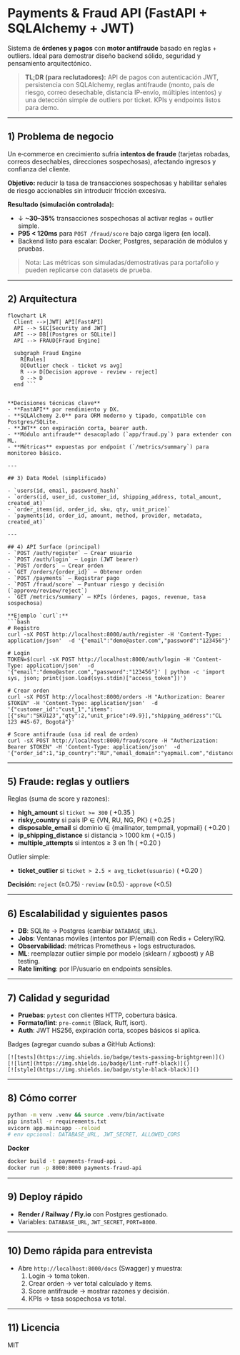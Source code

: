 
# Payments & Fraud API (FastAPI + SQLAlchemy + JWT)

Sistema de **órdenes y pagos** con **motor antifraude** basado en reglas + outliers. Ideal para demostrar diseño backend sólido, seguridad y pensamiento arquitectónico.

> **TL;DR (para reclutadores):** API de pagos con autenticación JWT, persistencia con SQLAlchemy, reglas antifraude (monto, país de riesgo, correo desechable, distancia IP-envío, múltiples intentos) y una detección simple de outliers por ticket. KPIs y endpoints listos para demo.

---

## 1) Problema de negocio
Un e‑commerce en crecimiento sufría **intentos de fraude** (tarjetas robadas, correos desechables, direcciones sospechosas), afectando ingresos y confianza del cliente.

**Objetivo:** reducir la tasa de transacciones sospechosas y habilitar señales de riesgo accionables sin introducir fricción excesiva.

**Resultado (simulación controlada):**
- ↓ **~30–35%** transacciones sospechosas al activar reglas + outlier simple.
- **P95 < 120ms** para `POST /fraud/score` bajo carga ligera (en local).
- Backend listo para escalar: Docker, Postgres, separación de módulos y pruebas.

> Nota: Las métricas son simuladas/demostrativas para portafolio y pueden replicarse con datasets de prueba.

---

## 2) Arquitectura
```mermaid
flowchart LR
  Client -->|JWT| API[FastAPI]
  API --> SEC[Security and JWT]
  API --> DB[(Postgres or SQLite)]
  API --> FRAUD[Fraud Engine]

  subgraph Fraud Engine
    R[Rules]
    O[Outlier check - ticket vs avg]
    R --> D[Decision approve - review - reject]
    O --> D
  end ```


**Decisiones técnicas clave**
- **FastAPI** por rendimiento y DX.
- **SQLAlchemy 2.0** para ORM moderno y tipado, compatible con Postgres/SQLite.
- **JWT** con expiración corta, bearer auth.
- **Módulo antifraude** desacoplado (`app/fraud.py`) para extender con ML.
- **Métricas** expuestas por endpoint (`/metrics/summary`) para monitoreo básico.

---

## 3) Data Model (simplificado)

- `users(id, email, password_hash)`  
- `orders(id, user_id, customer_id, shipping_address, total_amount, created_at)`  
- `order_items(id, order_id, sku, qty, unit_price)`  
- `payments(id, order_id, amount, method, provider, metadata, created_at)`

---

## 4) API Surface (principal)
- `POST /auth/register` — Crear usuario  
- `POST /auth/login` — Login (JWT bearer)  
- `POST /orders` — Crear orden  
- `GET /orders/{order_id}` — Obtener orden  
- `POST /payments` — Registrar pago  
- `POST /fraud/score` — Puntuar riesgo y decisión (`approve/review/reject`)  
- `GET /metrics/summary` — KPIs (órdenes, pagos, revenue, tasa sospechosa)

**Ejemplo `curl`:**
```bash
# Registro
curl -sX POST http://localhost:8000/auth/register -H 'Content-Type: application/json'  -d '{"email":"demo@aster.com","password":"123456"}'

# Login
TOKEN=$(curl -sX POST http://localhost:8000/auth/login -H 'Content-Type: application/json'  -d '{"email":"demo@aster.com","password":"123456"}' | python -c 'import sys, json; print(json.load(sys.stdin)["access_token"])')

# Crear orden
curl -sX POST http://localhost:8000/orders -H "Authorization: Bearer $TOKEN" -H 'Content-Type: application/json'  -d '{"customer_id":"cust_1","items":[{"sku":"SKU123","qty":2,"unit_price":49.9}],"shipping_address":"CL 123 #45-67, Bogotá"}'

# Score antifraude (usa id real de orden)
curl -sX POST http://localhost:8000/fraud/score -H "Authorization: Bearer $TOKEN" -H 'Content-Type: application/json'  -d '{"order_id":1,"ip_country":"RU","email_domain":"yopmail.com","distance_km":1500,"attempts_last_hour":4,"ticket_amount":500}'
```

---

## 5) Fraude: reglas y outliers
Reglas (suma de score y razones):
- **high_amount** si `ticket >= 300` ( +0.35 )
- **risky_country** si país IP ∈ {VN, RU, NG, PK} ( +0.25 )
- **disposable_email** si dominio ∈ {mailinator, tempmail, yopmail} ( +0.20 )
- **ip_shipping_distance** si distancia > 1000 km ( +0.15 )
- **multiple_attempts** si intentos ≥ 3 en 1h ( +0.20 )

Outlier simple:
- **ticket_outlier** si `ticket > 2.5 × avg_ticket(usuario)` ( +0.20 )

**Decisión:** `reject` (≥0.75) · `review` (≥0.5) · `approve` (<0.5)

---

## 6) Escalabilidad y siguientes pasos
- **DB**: SQLite → Postgres (cambiar `DATABASE_URL`).
- **Jobs**: Ventanas móviles (intentos por IP/email) con Redis + Celery/RQ.
- **Observabilidad**: métricas Prometheus + logs estructurados.
- **ML**: reemplazar outlier simple por modelo (sklearn / xgboost) y AB testing.
- **Rate limiting**: por IP/usuario en endpoints sensibles.

---

## 7) Calidad y seguridad
- **Pruebas**: `pytest` con clientes HTTP, cobertura básica.
- **Formato/lint**: `pre-commit` (Black, Ruff, isort).
- **Auth**: JWT HS256, expiración corta, scopes básicos si aplica.

Badges (agregar cuando subas a GitHub Actions):
```
[![tests](https://img.shields.io/badge/tests-passing-brightgreen)]()
[![lint](https://img.shields.io/badge/lint-ruff-black)]()
[![style](https://img.shields.io/badge/style-black-black)]()
```

---

## 8) Cómo correr
```bash
python -m venv .venv && source .venv/bin/activate
pip install -r requirements.txt
uvicorn app.main:app --reload
# env opcional: DATABASE_URL, JWT_SECRET, ALLOWED_CORS
```

**Docker**
```bash
docker build -t payments-fraud-api .
docker run -p 8000:8000 payments-fraud-api
```

---

## 9) Deploy rápido
- **Render / Railway / Fly.io** con Postgres gestionado.
- Variables: `DATABASE_URL`, `JWT_SECRET`, `PORT=8000`.

---

## 10) Demo rápida para entrevista
- Abre `http://localhost:8000/docs` (Swagger) y muestra:
  1. Login → toma token.
  2. Crear orden → ver total calculado y items.
  3. Score antifraude → mostrar razones y decisión.
  4. KPIs → tasa sospechosa vs total.

---

## 11) Licencia
MIT
